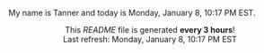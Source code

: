 My name is Tanner and today is Monday, January 8, 10:17 PM EST.

<p align="center">This <i>README</i> file is generated <b>every 3 hours</b>!</br>Last refresh: Monday, January 8, 10:17 PM EST<br /></p>
